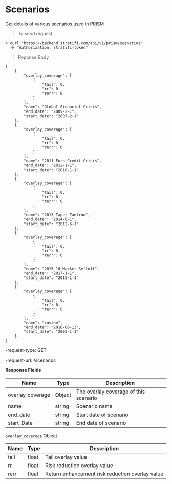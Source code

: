 # Scenarios

Get details of various scenarios used in PRISM

> To send request:

```shell
> curl "https://backend.stratifi.com/api/v1/prism/scenarios"
  -H "Authorization: stratifi-token"
```

> Reponse Body

```shell
[
    {
        "overlay_coverage": [
            {
                "tail": 0,
                "rr": 0,
                "rerr": 0
            }
        ],
        "name": "Global Financial Crisis",
        "end_date": "2009-2-1",
        "start_date": "2007-2-1"
    },
    {
        "overlay_coverage": [
            {
                "tail": 0,
                "rr": 0,
                "rerr": 0
            }
        ],
        "name": "2011 Euro Credit Crisis",
        "end_date": "2012-1-1",
        "start_date": "2010-1-1"
    },
    {
        "overlay_coverage": [
            {
                "tail": 0,
                "rr": 0,
                "rerr": 0
            }
        ],
        "name": "2013 Taper Tantrum",
        "end_date": "2014-6-1",
        "start_date": "2012-6-1"
    },
    {
        "overlay_coverage": [
            {
                "tail": 0,
                "rr": 0,
                "rerr": 0
            }
        ],
        "name": "2015-16 Market Selloff",
        "end_date": "2017-1-1",
        "start_date": "2015-1-1"
    },
    {
        "overlay_coverage": [
            {
                "tail": 0,
                "rr": 0,
                "rerr": 0
            }
        ],
        "name": "custom",
        "end_date": "2018-06-13",
        "start_date": "2005-1-1"
    }
]
```

-request-type: GET

-request-url: /scenarios

**Response Fields**

| Name             | Type   | Description                           |
| ---------------- | ------ | ------------------------------------- |
| overlay_coverage | Object | The overlay coverage of this scenario |
| name             | string | Scenario name                         |
| end_date         | string | Start date of scenario                |
| start_Date       | string | End date of scenario                  |

`overlay_coverage` Object

| Name | Type  | Description                                     |
| ---- | ----- | ----------------------------------------------- |
| tail | float | Tail overlay value                              |
| rr   | float | Risk reduction overlay value                    |
| rerr | float | Return enhancement risk reduction overlay value |
